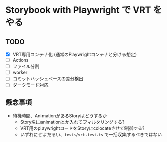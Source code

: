 # Storybook with Playwright で VRT をやる

## TODO

- [x] VRT専用コンテナ化 (通常のPlaywrightコンテナと分ける想定)
- [ ] Actions
- [ ] ファイル分割
- [ ] worker
- [ ] コミットハッシュベースの差分検出
- [ ] ダークモード対応

## 懸念事項

- 待機時間、AnimationがあるStoryはどうするか
  - Story名にanimationとか入れてフィルタリングする?
  - VRT用のplaywrightコードをStoryにcolocateさせて制御する?
  - いずれにせよだるい、`tests/vrt.test.ts` で一括収集するべきではない
